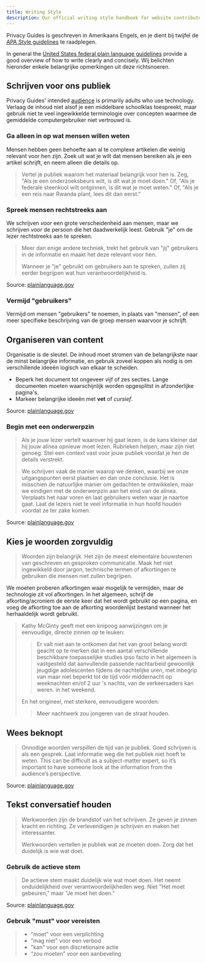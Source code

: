 ```yaml
---
title: Writing Style
description: Our official writing style handbook for website contributors.
---
```


Privacy Guides is geschreven in Amerikaans Engels, en je dient bij twijfel de [APA Style guidelines](https://apastyle.apa.org/style-grammar-guidelines/grammar) te raadplegen.

In general the [United States federal plain language guidelines](https://plainlanguage.gov/guidelines) provide a good overview of how to write clearly and concisely. Wij belichten hieronder enkele belangrijke opmerkingen uit deze richtsnoeren.

## Schrijven voor ons publiek

Privacy Guides' intended [audience](https://plainlanguage.gov/guidelines/audience) is primarily adults who use technology. Verlaag de inhoud niet alsof je een middelbare schoolklas toespreekt, maar gebruik niet te veel ingewikkelde terminologie over concepten waarmee de gemiddelde computergebruiker niet vertrouwd is.

### Ga alleen in op wat mensen willen weten

Mensen hebben geen behoefte aan al te complexe artikelen die weinig relevant voor hen zijn. Zoek uit wat je wilt dat mensen bereiken als je een artikel schrijft, en neem alleen die details op.

> Vertel je publiek waarom het materiaal belangrijk voor hen is. Zeg, "Als je een onderzoeksbeurs wilt, is dit wat je moet doen." Of, "Als je federale steenkool wilt ontginnen, is dit wat je moet weten." Of, "Als je een reis naar Rwanda plant, lees dit dan eerst."

### Spreek mensen rechtstreeks aan

We schrijven *voor* een grote verscheidenheid aan mensen, maar we schrijven *voor* de persoon die het daadwerkelijk leest. Gebruik "je" om de lezer rechtstreeks aan te spreken.

> Meer dan enige andere techniek, trekt het gebruik van "jij" gebruikers in de informatie en maakt het deze relevant voor hen.
> 
> Wanneer je "je" gebruikt om gebruikers aan te spreken, zullen zij eerder begrijpen wat hun verantwoordelijkheid is.

Source: [plainlanguage.gov](https://plainlanguage.gov/guidelines/audience/address-the-user)

### Vermijd "gebruikers"

Vermijd om mensen "gebruikers" te noemen, in plaats van "mensen", of een meer specifieke beschrijving van de groep mensen waarvoor je schrijft.

## Organiseren van content

Organisatie is de sleutel. De inhoud moet stromen van de belangrijkste naar de minst belangrijke informatie, en gebruik zoveel koppen als nodig is om verschillende ideeën logisch van elkaar te scheiden.

- Beperk het document tot ongeveer vijf of zes secties. Lange documenten moeten waarschijnlijk worden opgesplitst in afzonderlijke pagina's.
- Markeer belangrijke ideeën met **vet** of *cursief*.

Source: [plainlanguage.gov](https://plainlanguage.gov/guidelines/design)

### Begin met een onderwerpzin

> Als je jouw lezer vertelt waarover hij gaat lezen, is de kans kleiner dat hij jouw alinea opnieuw moet lezen. Rubrieken helpen, maar zijn niet genoeg. Stel een context vast voor jouw publiek voordat je hen de details verstrekt.
> 
> We schrijven vaak de manier waarop we denken, waarbij we onze uitgangspunten eerst plaatsen en dan onze conclusie. Het is misschien de natuurlijke manier om gedachten te ontwikkelen, maar we eindigen met de onderwerpzin aan het eind van de alinea. Verplaats het naar voren en laat gebruikers weten waar je naartoe gaat. Laat de lezers niet te veel informatie in hun hoofd houden voordat ze ter zake komen.

Source: [plainlanguage.gov](https://plainlanguage.gov/guidelines/organize/have-a-topic-sentence)

## Kies je woorden zorgvuldig

> Woorden zijn belangrijk. Het zijn de meest elementaire bouwstenen van geschreven en gesproken communicatie. Maak het niet ingewikkeld door jargon, technische termen of afkortingen te gebruiken die mensen niet zullen begrijpen.

We moeten proberen afkortingen waar mogelijk te vermijden, maar de technologie zit vol afkortingen. In het algemeen, schrijf de afkorting/acroniem de eerste keer dat het wordt gebruikt op een pagina, en voeg de afkorting toe aan de afkorting woordenlijst bestand wanneer het herhaaldelijk wordt gebruikt.

> Kathy McGinty geeft met een knipoog aanwijzingen om je eenvoudige, directe zinnen op te leuken:
> 
> > Er valt niet aan te ontkomen dat het van groot belang wordt geacht op te merken dat in een aantal verschillende beschikbare toepasselijke studies ipso facto in het algemeen is vastgesteld dat aanvullende passende nachtarbeid gewoonlijk jeugdige adolescenten tijdens de nachtelijke uren, met inbegrip van maar niet beperkt tot de tijd vóór middernacht op weeknachten en/of 2 uur 's nachts, van de verkeersaders kan weren. in het weekend.
> 
> En het origineel, met sterkere, eenvoudigere woorden:
> 
> > Meer nachtwerk zou jongeren van de straat houden.

## Wees beknopt

> Onnodige woorden verspillen de tijd van je publiek. Goed schrijven is als een gesprek. Laat informatie weg die het publiek niet hoeft te weten. This can be difficult as a subject-matter expert, so it’s important to have someone look at the information from the audience’s perspective.

Source: [plainlanguage.gov](https://plainlanguage.gov/guidelines/concise)

## Tekst conversatief houden

> Werkwoorden zijn de brandstof van het schrijven. Ze geven je zinnen kracht en richting. Ze verlevendigen je schrijven en maken het interessanter.
> 
> Werkwoorden vertellen je publiek wat ze moeten doen. Zorg dat het duidelijk is wie wat doet.

### Gebruik de actieve stem

> De actieve stem maakt duidelijk wie wat moet doen. Het neemt onduidelijkheid over verantwoordelijkheden weg. Niet "Het moet gebeuren," maar "Je moet het doen."

Source: [plainlanguage.gov](https://plainlanguage.gov/guidelines/conversational/use-active-voice)

### Gebruik "must" voor vereisten

> - "moet" voor een verplichting
> - "mag niet" voor een verbod
> - "kan" voor een discretionaire actie
> - “zou moeten” voor een aanbeveling
